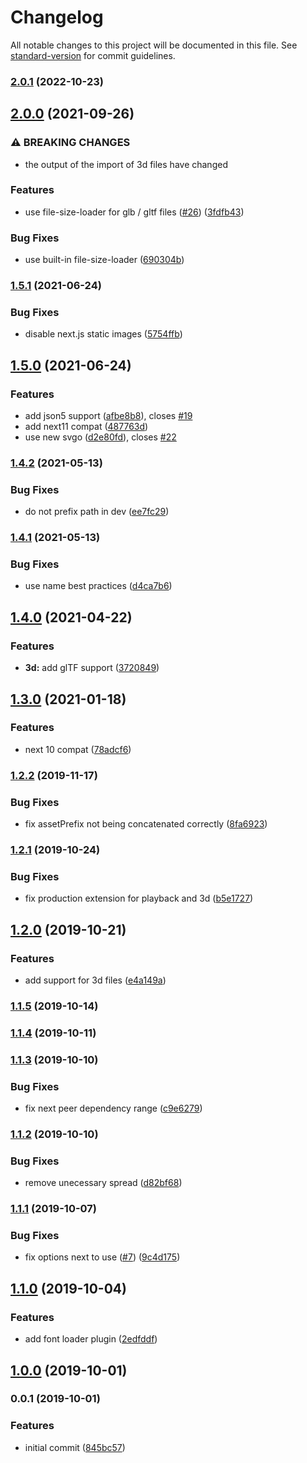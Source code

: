 # Changelog

All notable changes to this project will be documented in this file. See [standard-version](https://github.com/conventional-changelog/standard-version) for commit guidelines.

### [2.0.1](https://github.com/moxystudio/next-common-files/compare/v2.0.0...v2.0.1) (2022-10-23)

## [2.0.0](https://github.com/moxystudio/next-common-files/compare/v1.5.1...v2.0.0) (2021-09-26)


### ⚠ BREAKING CHANGES

* the output of the import of 3d files have changed

### Features

* use file-size-loader for glb / gltf files ([#26](https://github.com/moxystudio/next-common-files/issues/26)) ([3fdfb43](https://github.com/moxystudio/next-common-files/commit/3fdfb434d422e06bc1b4ef641849c56a921102d6))


### Bug Fixes

* use built-in file-size-loader ([690304b](https://github.com/moxystudio/next-common-files/commit/690304be102b5254d677c63a3b62e72deb383cad))

### [1.5.1](https://github.com/moxystudio/next-common-files/compare/v1.5.0...v1.5.1) (2021-06-24)


### Bug Fixes

* disable next.js static images ([5754ffb](https://github.com/moxystudio/next-common-files/commit/5754ffb67c2466456e37a143bf5255761898ff84))

## [1.5.0](https://github.com/moxystudio/next-common-files/compare/v1.4.2...v1.5.0) (2021-06-24)


### Features

* add json5 support ([afbe8b8](https://github.com/moxystudio/next-common-files/commit/afbe8b87a6e80e29f6eca8046b705a027f0ca5a2)), closes [#19](https://github.com/moxystudio/next-common-files/issues/19)
* add next11 compat ([487763d](https://github.com/moxystudio/next-common-files/commit/487763d206cc123b00d9b0738667a812a3b5a7da))
* use new svgo ([d2e80fd](https://github.com/moxystudio/next-common-files/commit/d2e80fd553734e7ccb051766cf80d2fb49dec69a)), closes [#22](https://github.com/moxystudio/next-common-files/issues/22)

### [1.4.2](https://github.com/moxystudio/next-common-files/compare/v1.4.1...v1.4.2) (2021-05-13)


### Bug Fixes

* do not prefix path in dev ([ee7fc29](https://github.com/moxystudio/next-common-files/commit/ee7fc29e9c05c5479dadaeb26897f39e126e5ec0))

### [1.4.1](https://github.com/moxystudio/next-common-files/compare/v1.4.0...v1.4.1) (2021-05-13)


### Bug Fixes

* use name best practices ([d4ca7b6](https://github.com/moxystudio/next-common-files/commit/d4ca7b6907d2c432857d59279cf5a02820d21066))

## [1.4.0](https://github.com/moxystudio/next-common-files/compare/v1.3.0...v1.4.0) (2021-04-22)


### Features

* **3d:** add glTF support ([3720849](https://github.com/moxystudio/next-common-files/commit/3720849acf7c81b8ebb7e66d36dc9461096b2e6a))

## [1.3.0](https://github.com/moxystudio/next-common-files/compare/v1.2.2...v1.3.0) (2021-01-18)


### Features

* next 10 compat ([78adcf6](https://github.com/moxystudio/next-common-files/commit/78adcf61a7c506800140328e50d21988e7fcfce3))

### [1.2.2](https://github.com/moxystudio/next-common-files/compare/v1.2.1...v1.2.2) (2019-11-17)


### Bug Fixes

* fix assetPrefix not being concatenated correctly ([8fa6923](https://github.com/moxystudio/next-common-files/commit/8fa6923))

### [1.2.1](https://github.com/moxystudio/next-common-files/compare/v1.2.0...v1.2.1) (2019-10-24)


### Bug Fixes

* fix production extension for playback and 3d ([b5e1727](https://github.com/moxystudio/next-common-files/commit/b5e1727))

## [1.2.0](https://github.com/moxystudio/next-common-files/compare/v1.1.5...v1.2.0) (2019-10-21)


### Features

* add support for 3d files ([e4a149a](https://github.com/moxystudio/next-common-files/commit/e4a149a))

### [1.1.5](https://github.com/moxystudio/next-common-files/compare/v1.1.4...v1.1.5) (2019-10-14)

### [1.1.4](https://github.com/moxystudio/next-common-files/compare/v1.1.3...v1.1.4) (2019-10-11)

### [1.1.3](https://github.com/moxystudio/next-common-files/compare/v1.1.2...v1.1.3) (2019-10-10)


### Bug Fixes

* fix next peer dependency range ([c9e6279](https://github.com/moxystudio/next-common-files/commit/c9e6279))

### [1.1.2](https://github.com/moxystudio/next-common-files/compare/v1.1.1...v1.1.2) (2019-10-10)


### Bug Fixes

* remove unecessary spread ([d82bf68](https://github.com/moxystudio/next-common-files/commit/d82bf68))

### [1.1.1](https://github.com/moxystudio/next-common-files/compare/v1.1.0...v1.1.1) (2019-10-07)


### Bug Fixes

* fix options next to use ([#7](https://github.com/moxystudio/next-common-files/issues/7)) ([9c4d175](https://github.com/moxystudio/next-common-files/commit/9c4d175))

## [1.1.0](https://github.com/moxystudio/next-common-files/compare/v1.0.0...v1.1.0) (2019-10-04)


### Features

* add font loader plugin ([2edfddf](https://github.com/moxystudio/next-common-files/commit/2edfddf))

## [1.0.0](https://github.com/moxystudio/next-common-files/compare/v0.0.1...v1.0.0) (2019-10-01)

### 0.0.1 (2019-10-01)


### Features

* initial commit ([845bc57](https://github.com/moxystudio/next-common-files/commit/845bc57))
